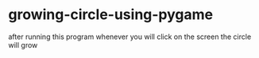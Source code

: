 # growing-circle-using-pygame
after running this program whenever you will click on the screen the circle will grow
